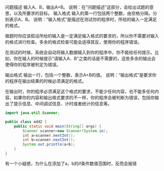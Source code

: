问题描述
输入A、B，输出A+B。
说明：在“问题描述”这部分，会给出试题的意思，以及所要求的目标。
输入格式
输入的第一行包括两个整数，由空格分隔，分别表示A、B。
说明：“输入格式”是描述在测试你的程序时，所给的输入一定满足的格式。

做题时你应该假设所给的输入是一定满足输入格式的要求的，所以你不需要对输入的格式进行检查。多余的格式检查可能会适得其反，使用你的程序错误。

在测试的时候，系统会自动将输入数据输入到你的程序中，你不能给任何提示。比如，你在输入的时候提示“请输入A、B”之类的话是不需要的，这些多余的输出会使得你的程序被判定为错误。

输出格式
输出一行，包括一个整数，表示A+B的值。
说明：“输出格式”是要求你的程序在输出结果的时候必须满足的格式。

在输出时，你的程序必须满足这个格式的要求，不能少任何内容，也不能多任何内容。如果你的内容和输出格式要求的不一样，你的程序会被判断为错误，包括你输出了提示信息、中间调试信息、计时或者统计的信息等。

```java
import java.util.Scanner;

public class add2 {
    public static void main(String[] args) {
        Scanner scanner=new Scanner(System.in);
        int a=scanner.nextInt();
        int b=scanner.nextInt();
        System.out.println(a+b);
    }
}
```

有一个小疑惑，为什么在添加了a，b的if条件数值范围时，反而会报错
